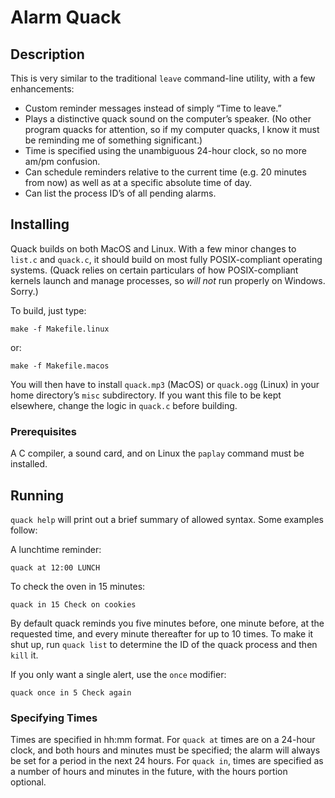 Alarm Quack
===========

Description
-----------

This is very similar to the traditional `leave` command-line utility,
with a few enhancements:

-   Custom reminder messages instead of simply “Time to leave.”
-   Plays a distinctive quack sound on the computer’s speaker. (No other
    program quacks for attention, so if my computer quacks, I know it
    must be reminding me of something significant.)
-   Time is specified using the unambiguous 24-hour clock, so no more
    am/pm confusion.
-   Can schedule reminders relative to the current time (e.g. 20 minutes
    from now) as well as at a specific absolute time of day.
-   Can list the process ID’s of all pending alarms.

Installing
----------

Quack builds on both MacOS and Linux. With a few minor changes to
`list.c` and `quack.c`, it should build on most fully POSIX-compliant
operating systems. (Quack relies on certain particulars of how
POSIX-compliant kernels launch and manage processes, so *will not* run
properly on Windows. Sorry.)

To build, just type:

    make -f Makefile.linux

or:

    make -f Makefile.macos

You will then have to install `quack.mp3` (MacOS) or `quack.ogg` (Linux)
in your home directory’s `misc` subdirectory. If you want this file to
be kept elsewhere, change the logic in `quack.c` before building.

### Prerequisites

A C compiler, a sound card, and on Linux the `paplay` command must be
installed.

Running
-------

`quack help` will print out a brief summary of allowed syntax. Some
examples follow:

A lunchtime reminder:

    quack at 12:00 LUNCH

To check the oven in 15 minutes:

    quack in 15 Check on cookies

By default quack reminds you five minutes before, one minute before, at
the requested time, and every minute thereafter for up to 10 times. To
make it shut up, run `quack list` to determine the ID of the quack
process and then `kill` it.

If you only want a single alert, use the `once` modifier:

    quack once in 5 Check again

### Specifying Times

Times are specified in hh:mm format. For `quack at` times are on a
24-hour clock, and both hours and minutes must be specified; the alarm
will always be set for a period in the next 24 hours. For `quack in`,
times are specified as a number of hours and minutes in the future, with
the hours portion optional.
